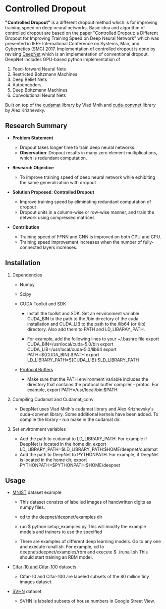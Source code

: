 Controlled Dropout
=======
**"Controlled Dropout"** is a different dropout method which is for improving training speed on deep neural networks.
Basic idea and algorithm of controlled dropout are based on the paper "Controlled Dropout: a Different Dropout for Improving Training Speed on Deep Neural Network" which was presented in IEEE International Conference on Systems, Man, and Cybernetics (SMC) 2017.
Implementation of controlled dropout is done by revising [DeepNet](https://github.com/nitishsrivastava/deepnet) which is an implementation of conventional dropout.
DeepNet includes GPU-based python implementation of

1.  Feed-forward Neural Nets
2.  Restricted Boltzmann Machines
3.  Deep Belief Nets
4.  Autoencoders
5.  Deep Boltzmann Machines
6.  Convolutional Neural Nets

Built on top of the [cudamat](http://code.google.com/p/cudamat/) library by Vlad Mnih and [cuda-convnet](http://code.google.com/p/cuda-convnet/) library by Alex Krizhevsky.

## Research Summary
- **Problem Statement**
    - Dropout takes longer time to train deep neural networks.
    - **Observation**: Dropout results in many zero element multiplications, which is redundant computation.

- **Research Objective**
    - To improve training speed of deep neural network while exhibiting the same generalization with dropout

- **Solution Proposed: Controlled Dropout**
    - Improve training speed by eliminating redundant computation of dropout
    - Dropout units in a column-wise or row-wise manner, and train the network using compressed matrices

- **Contribution**
    - Training speed of FFNN and CNN is improved on both GPU and CPU.
    - Training speed improvement increases when the number of fully-connected layers increases.

## Installation

1. Dependencies
	- Numpy
	- Scipy
	- CUDA Toolkit and SDK
		- Install the toolkit and SDK. Set an environment variable CUDA_BIN to the path to the /bin directory of the cuda installation and CUDA_LIB to the path to the /lib64 (or /lib) directory. Also add them to PATH and LD_LIBARAY_PATH.

		- For example, add the following lines to your ~/.bashrc file
		export CUDA_BIN=/usr/local/cuda-5.0/bin
		export CUDA_LIB=/usr/local/cuda-5.0/lib64
		export PATH=\${CUDA_BIN}:\$PATH
		export LD_LIBRARY_PATH=\${CUDA_LIB}:\$LD_LIBRARY_PATH

    - [Protocol Buffers](http://code.google.com/p/protobuf/)
      - Make sure that the PATH environment variable includes the directory that contains the protocol buffer compiler - protoc. For example, export PATH=/usr/local/bin:$PATH

2. Compiling Cudamat and Cudamat_conv
    - DeepNet uses Vlad Mnih's cudamat library and Alex Krizhevsky's cuda-convnet library. Some additional kernels have been added. To compile the library - run make in the cudamat dir.

3. Set environment variables
    - Add the path to cudamat to LD_LIBRARY_PATH. For example if DeepNet is located in the home dir, export LD_LIBRARY_PATH=\$LD_LIBRARY_PATH:\$HOME/deepnet/cudamat
    - Add the path to DeepNet to PYTHONPATH. For example, if DeepNet is located in the home dir, export PYTHONPATH=\$PYTHONPATH:\$HOME/deepnet

## Usage
  - [MNIST](http://www.cs.toronto.edu/~nitish/deepnet/mnist.tar.gz) dataset example
	  - This dataset consists of labelled images of handwritten digits as numpy files.
	  - cd to the deepnet/deepnet/examples dir
	  - run
	    \$ python setup_examples.py <path to mnist dataset> <output path>
	    This will modify the example models and trainers to use the specified

    - There are examples of different deep learning models. Go to any one and execute runall.sh. For example, cd to deepnet/deepnet/examples/rbm and execute \$ ./runall.sh  This should start training an RBM model.

  - [Cifar-10 and Cifar-100](https://www.cs.toronto.edu/~kriz/cifar.html) datasets
    - Cifar-10 and Cifar-100 are labeled subsets of the 80 million tiny images dataset.

  - [SVHN](http://ufldl.stanford.edu/housenumbers/) dataset
    - SVHN is labeled subsets of house numbers in Google Street View.
